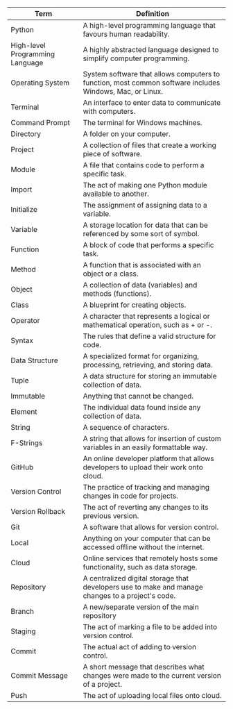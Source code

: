 | Term                            | Definition                                                                                               |
| ------------------------------- | -------------------------------------------------------------------------------------------------------- |
| Python                          | A high-level programming language that favours human readability.                                        |
| High-level Programming Language | A highly abstracted language designed to simplify computer programming.                                  |
| Operating System                | System software that allows computers to function, most common software includes Windows, Mac, or Linux. |
| Terminal                        | An interface to enter data to communicate with computers.                                                |
| Command Prompt                  | The terminal for Windows machines.                                                                       |
| Directory                       | A folder on your computer.                                                                               |
| Project                         | A collection of files that create a working piece of software.                                           |
| Module                          | A file that contains code to perform a specific task.                                                    |
| Import                          | The act of making one Python module available to another.                                                |
| Initialize                      | The assignment of assigning data to a variable.                                                          |
| Variable                        | A storage location for data that can be referenced by some sort of symbol.                               |
| Function                        | A block of code that performs a specific task.                                                           |
| Method                          | A function that is associated with an object or a class.                                                 |
| Object                          | A collection of data (variables) and methods (functions).                                                |
| Class                           | A blueprint for creating objects.                                                                        |
| Operator                        | A character that represents a logical or mathematical operation, such as + or -.                         |
| Syntax                          | The rules that define a valid structure for code.                                                        |
| Data Structure                  | A specialized format for organizing, processing, retrieving, and storing data.                           |
| Tuple                           | A data structure for storing an immutable collection of data.                                            |
| Immutable                       | Anything that cannot be changed.                                                                         |
| Element                         | The individual data found inside any collection of data.                                                 |
| String                          | A sequence of characters.                                                                                |
| F-Strings                       | A string that allows for insertion of custom variables in an easily formattable way.                     |
| GitHub                          | An online developer platform that allows developers to upload their work onto cloud.                     |
| Version Control                 | The practice of tracking and managing changes in code for projects.                                      |
| Version Rollback                | The act of reverting any changes to its previous version.                                                |
| Git                             | A software that allows for version control.                                                              |
| Local                           | Anything on your computer that can be accessed offline without the internet.                             |
| Cloud                           | Online services that remotely hosts some functionality, such as data storage.                            |
| Repository                      | A centralized digital storage that developers use to make and manage changes to a project's code.        |
| Branch                          | A new/separate version of the main repository                                                            |
| Staging                         | The act of marking a file to be added into version control.                                              |
| Commit                          | The actual act of adding to version control.                                                             |
| Commit Message                  | A short message that describes what changes were made to the current version of a project.               |
| Push                            | The act of uploading local files onto cloud.                                                             |
